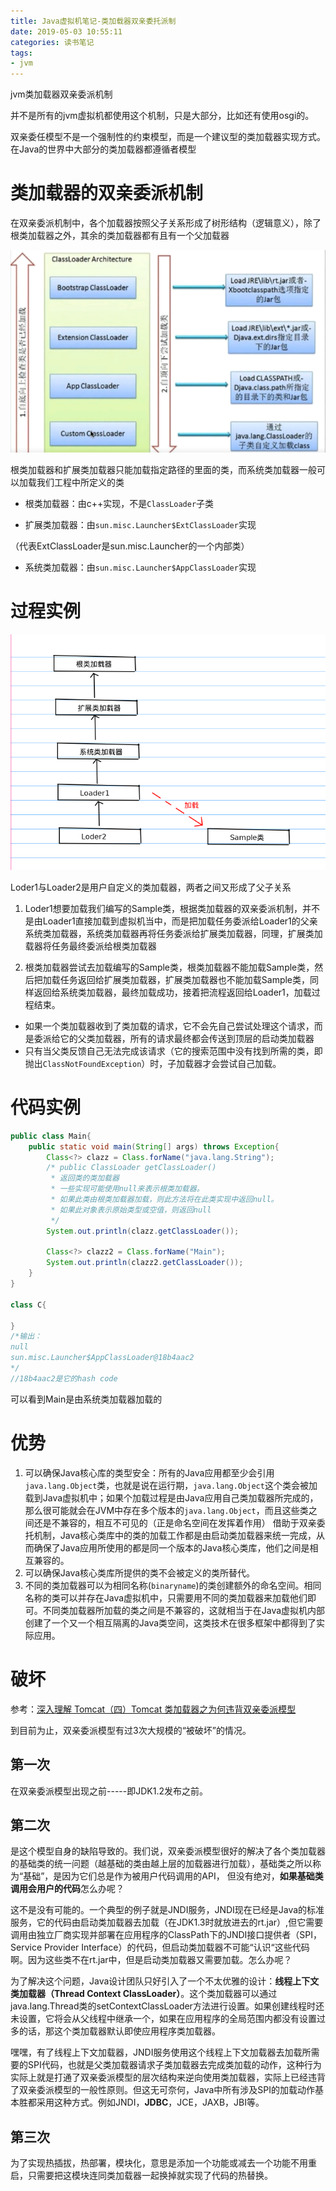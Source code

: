 ```yaml
---
title: Java虚拟机笔记-类加载器双亲委托派制
date: 2019-05-03 10:55:11
categories: 读书笔记
tags:
- jvm
---
```


jvm类加载器双亲委派机制

<!-- more -->

并不是所有的jvm虚拟机都使用这个机制，只是大部分，比如还有使用osgi的。

双亲委任模型不是一个强制性的约束模型，而是一个建议型的类加载器实现方式。在Java的世界中大部分的类加载器都遵循者模型

# 类加载器的双亲委派机制

在双亲委派机制中，各个加载器按照父子关系形成了树形结构（逻辑意义），除了根类加载器之外，其余的类加载器都有且有一个父加载器

![](Java虚拟机笔记-类加载器双亲委派机制/1.png)

根类加载器和扩展类加载器只能加载指定路径的里面的类，而系统类加载器一般可以加载我们工程中所定义的类

- 根类加载器：由c++实现，不是`ClassLoader`子类

- 扩展类加载器：由`sun.misc.Launcher$ExtClassLoader`实现

（代表ExtClassLoader是sun.misc.Launcher的一个内部类）

- 系统类加载器：由`sun.misc.Launcher$AppClassLoader`实现

# 过程实例

![](Java虚拟机笔记-类加载器双亲委派机制/2.png)

Loder1与Loader2是用户自定义的类加载器，两者之间又形成了父子关系

1. Loder1想要加载我们编写的Sample类，根据类加载器的双亲委派机制，并不是由Loader1直接加载到虚拟机当中，而是把加载任务委派给Loader1的父亲系统类加载器，系统类加载器再将任务委派给扩展类加载器，同理，扩展类加载器将任务最终委派给根类加载器

2. 根类加载器尝试去加载编写的Sample类，根类加载器不能加载Sample类，然后把加载任务返回给扩展类加载器，扩展类加载器也不能加载Sample类，同样返回给系统类加载器，最终加载成功，接着把流程返回给Loader1，加载过程结束。

- 如果一个类加载器收到了类加载的请求，它不会先自己尝试处理这个请求，而是委派给它的父类加载器，所有的请求最终都会传送到顶层的启动类加载器
- 只有当父类反馈自己无法完成该请求（它的搜索范围中没有找到所需的类，即抛出`ClassNotFoundException`）时，子加载器才会尝试自己加载。

# 代码实例

```java
public class Main{
    public static void main(String[] args) throws Exception{
        Class<?> clazz = Class.forName("java.lang.String");
        /* public ClassLoader getClassLoader()
         * 返回类的类加载器
         * 一些实现可能使用null来表示根类加载器。
         * 如果此类由根类加载器加载，则此方法将在此类实现中返回null。
         * 如果此对象表示原始类型或空值，则返回null
         */
        System.out.println(clazz.getClassLoader());

        Class<?> clazz2 = Class.forName("Main");
        System.out.println(clazz2.getClassLoader());
    }
}

class C{

}
/*输出：
null
sun.misc.Launcher$AppClassLoader@18b4aac2
*/
//18b4aac2是它的hash code
```

可以看到Main是由系统类加载器加载的

# 优势

1. 可以确保Java核心库的类型安全：所有的Java应用都至少会引用`java.lang.Object`类，也就是说在运行期，`java.lang.Object`这个类会被加载到Java虚拟机中；如果个加载过程是由Java应用自己类加载器所完成的，那么很可能就会在JVM中存在多个版本的`java.lang.Object`，而且这些类之间还是不兼容的，相互不可见的（正是命名空间在发挥着作用）
   借助于双亲委托机制，Java核心类库中的类的加载工作都是由启动类加载器来统一完成，从而确保了Java应用所使用的都是同一个版本的Java核心类库，他们之间是相互兼容的。
2. 可以确保Java核心类库所提供的类不会被定义的类所替代。
3. 不同的类加载器可以为相同名称(`binaryname`)的类创建额外的命名空间。相同名称的类可以并存在Java虚拟机中，只需要用不同的类加载器来加载他们即可。不同类加载器所加载的类之间是不兼容的，这就相当于在Java虚拟机内部创建了一个又一个相互隔离的Java类空间，这类技术在很多框架中都得到了实际应用。

# 破坏

参考：[深入理解 Tomcat（四）Tomcat 类加载器之为何违背双亲委派模型](https://juejin.im/post/5a59f2296fb9a01ca871eb8c)

到目前为止，双亲委派模型有过3次大规模的“被破坏”的情况。

## 第一次

在双亲委派模型出现之前-----即JDK1.2发布之前。

## 第二次

是这个模型自身的缺陷导致的。我们说，双亲委派模型很好的解决了各个类加载器的基础类的统一问题（越基础的类由越上层的加载器进行加载），基础类之所以称为“基础”，是因为它们总是作为被用户代码调用的API， 但没有绝对，**如果基础类调用会用户的代码**怎么办呢？

这不是没有可能的。一个典型的例子就是JNDI服务，JNDI现在已经是Java的标准服务，它的代码由启动类加载器去加载（在JDK1.3时就放进去的rt.jar）,但它需要调用由独立厂商实现并部署在应用程序的ClassPath下的JNDI接口提供者（SPI， Service Provider Interface）的代码，但启动类加载器不可能“认识“这些代码啊。因为这些类不在rt.jar中，但是启动类加载器又需要加载。怎么办呢？

为了解决这个问题，Java设计团队只好引入了一个不太优雅的设计：**线程上下文类加载器（Thread Context ClassLoader）**。这个类加载器可以通过java.lang.Thread类的setContextClassLoader方法进行设置。如果创建线程时还未设置，它将会从父线程中继承一个，如果在应用程序的全局范围内都没有设置过多的话，那这个类加载器默认即使应用程序类加载器。

嘿嘿，有了线程上下文加载器，JNDI服务使用这个线程上下文加载器去加载所需要的SPI代码，也就是父类加载器请求子类加载器去完成类加载的动作，这种行为实际上就是打通了双亲委派模型的层次结构来逆向使用类加载器，实际上已经违背了双亲委派模型的一般性原则。但这无可奈何，Java中所有涉及SPI的加载动作基本胜都采用这种方式。例如JNDI，**JDBC**，JCE，JAXB，JBI等。

## 第三次

为了实现热插拔，热部署，模块化，意思是添加一个功能或减去一个功能不用重启，只需要把这模块连同类加载器一起换掉就实现了代码的热替换。